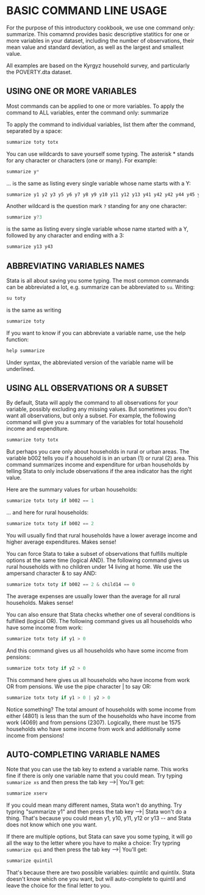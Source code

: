 # BASIC COMMAND LINE USAGE

For the purpose of this introductory cookbook, we use one command only: summarize. This comamnd provides basic descriptive statitics for one or more variables in your dataset, including the number of observations, their mean value and standard deviation, as well as the largest and smallest value.

All examples are based on the Kyrgyz household survey, and particularly the POVERTY.dta dataset.


## USING ONE OR MORE VARIABLES 

Most commands can be applied to one or more variables. To apply the command to ALL variables, enter the command only:
summarize

To apply the command to individual variables, list them after the command, separated by a space:

```cpp
summarize toty totx
```

You can use wildcards to save yourself some typing. The asterisk * stands for any character or characters (one or many). For example:

```cpp
summarize y*
```

... is the same as listing every single variable whose name starts with a Y:

```cpp
summarize y1 y2 y3 y5 y6 y7 y8 y9 y10 y11 y12 y13 y41 y42 y42 y44 y45 y46
```

Another wildcard is the question mark `?` standing for any one character:

```cpp
summarize y?3
```

is the same as listing every single variable whose name started with a Y, followed by any character and ending with a 3:

```cpp
summarize y13 y43
```

## ABBREVIATING VARIABLES NAMES 

Stata is all about saving you some typing. The most common commands can be abbreviated a lot, e.g. summarize can be abbreviated to `su`. Writing:

```cpp
su toty
```

is the same as writing

```cpp
summarize toty
```

If you want to know if you can abbreviate a variable name, use the help function:

```cpp
help summarize
```

Under syntax, the abbreviated version of the variable name will be underlined.

## USING ALL OBSERVATIONS OR A SUBSET 

By default, Stata will apply the command to all observations for your variable, possibly excluding any missing values. But sometimes you don't want all observations, but only a subset. For example, the following command will give you a summary of the variables for total household income and expenditure.

```cpp
summarize toty totx
```

But perhaps you care only about households in rural or urban areas. The variable b002 tells you if a household is in an urban (1) or rural (2) area. This command summarizes income and expenditure for urban households by telling Stata to only include observations if the area indicator has the right value.

Here are the summary values for urban households:

```cpp
summarize totx toty if b002 == 1
```

... and here for rural households:

```cpp
summarize totx toty if b002 == 2
```

You will usually find that rural households have a lower average income and higher average expenditures. Makes sense!

You can force Stata to take a subset of observations that fulfills multiple options at the same time (logical AND). The following command gives us rural households with no children under 14 living at home. We use the ampersand character & to say AND:

```cpp
summarize totx toty if b002 == 2 & child14 == 0
```

The average expenses are usually lower than the average for all rural households. Makes sense!

You can also ensure that Stata checks whether one of several conditions is fulfilled (logical OR). The following command gives us all households who have some income from work:

```cpp
summarize totx toty if y1 > 0
```

And this command gives us all households who have some income from pensions:

```cpp
summarize totx toty if y2 > 0
```

This command here gives us all households who have income from work OR from pensions. We use the pipe character | to say OR:

```cpp
summarize totx toty if y1 > 0 | y2 > 0
```

Notice something? The total amount of households with some income from either (4801) is less than the sum of the households who have income from work (4069) and from pensions (2307). Logically, there must be 1575 households who have some income from work and additionally some income from pensions!


## AUTO-COMPLETING VARIABLE NAMES 

Note that you can use the tab key to extend a variable name. This works fine if there is only one variable name that you could mean. Try typing `summarize xs` and then press the tab key -->|  You'll get:

```cpp
summarize xserv 
```

If you could mean many different names, Stata won't do anything. Try typring "summarize y1" and then press the tab key -->|  Stata won't do a thing. That's because you could mean y1, y10, y11, y12 or y13 -- and Stata does not know which one you want.

If there are multiple options, but Stata can save you some typing, it will go all the way to the letter where you have to make a choice: Try typring `summarize qui` and then press the tab key -->| You'll get:

```cpp
summarize quintil
```

That's because there are two possible variables: quintilc and quintilx. Stata doesn't know which one you want, but will auto-complete to quintil and leave the choice for the final letter to you.
